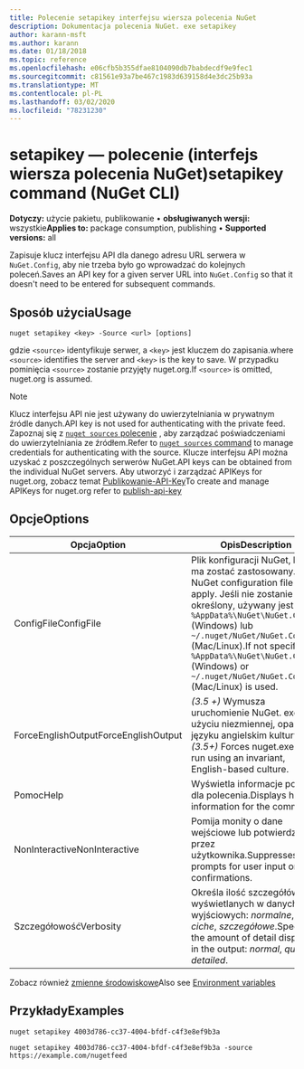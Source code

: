 ```yaml
---
title: Polecenie setapikey interfejsu wiersza polecenia NuGet
description: Dokumentacja polecenia NuGet. exe setapikey
author: karann-msft
ms.author: karann
ms.date: 01/18/2018
ms.topic: reference
ms.openlocfilehash: e06cfb5b355dfae8104090db7babdecdf9e9fec1
ms.sourcegitcommit: c81561e93a7be467c1983d639158d4e3dc25b93a
ms.translationtype: MT
ms.contentlocale: pl-PL
ms.lasthandoff: 03/02/2020
ms.locfileid: "78231230"
---
```

# <a name="setapikey-command-nuget-cli"></a><span data-ttu-id="c659e-103">setapikey — polecenie (interfejs wiersza polecenia NuGet)</span><span class="sxs-lookup"><span data-stu-id="c659e-103">setapikey command (NuGet CLI)</span></span>

<span data-ttu-id="c659e-104">**Dotyczy:** użycie pakietu, publikowanie &bullet; **obsługiwanych wersji:** wszystkie</span><span class="sxs-lookup"><span data-stu-id="c659e-104">**Applies to:** package consumption, publishing &bullet; **Supported versions:** all</span></span>

<span data-ttu-id="c659e-105">Zapisuje klucz interfejsu API dla danego adresu URL serwera w `NuGet.Config`, aby nie trzeba było go wprowadzać do kolejnych poleceń.</span><span class="sxs-lookup"><span data-stu-id="c659e-105">Saves an API key for a given server URL into `NuGet.Config` so that it doesn't need to be entered for subsequent commands.</span></span>

## <a name="usage"></a><span data-ttu-id="c659e-106">Sposób użycia</span><span class="sxs-lookup"><span data-stu-id="c659e-106">Usage</span></span>

```cli
nuget setapikey <key> -Source <url> [options]
```

<span data-ttu-id="c659e-107">gdzie `<source>` identyfikuje serwer, a `<key>` jest kluczem do zapisania.</span><span class="sxs-lookup"><span data-stu-id="c659e-107">where `<source>` identifies the server and `<key>` is the key to save.</span></span> <span data-ttu-id="c659e-108">W przypadku pominięcia `<source>` zostanie przyjęty nuget.org.</span><span class="sxs-lookup"><span data-stu-id="c659e-108">If `<source>` is omitted, nuget.org is assumed.</span></span> 

> [!NOTE]
> <span data-ttu-id="c659e-109">Klucz interfejsu API nie jest używany do uwierzytelniania w prywatnym źródle danych.</span><span class="sxs-lookup"><span data-stu-id="c659e-109">API key is not used for authenticating with the private feed.</span></span> <span data-ttu-id="c659e-110">Zapoznaj się z [`nuget sources` polecenie](../cli-reference/cli-ref-sources.md) , aby zarządzać poświadczeniami do uwierzytelniania ze źródłem.</span><span class="sxs-lookup"><span data-stu-id="c659e-110">Refer to [`nuget sources` command](../cli-reference/cli-ref-sources.md) to manage credentials for authenticating with the source.</span></span>
> <span data-ttu-id="c659e-111">Klucze interfejsu API można uzyskać z poszczególnych serwerów NuGet.</span><span class="sxs-lookup"><span data-stu-id="c659e-111">API keys can be obtained from the individual NuGet servers.</span></span> <span data-ttu-id="c659e-112">Aby utworzyć i zarządzać APIKeys for nuget.org, zobacz temat [Publikowanie-API-Key](../../quickstart/includes/publish-api-key.md)</span><span class="sxs-lookup"><span data-stu-id="c659e-112">To create and manage APIKeys for nuget.org refer to [publish-api-key](../../quickstart/includes/publish-api-key.md)</span></span>

## <a name="options"></a><span data-ttu-id="c659e-113">Opcje</span><span class="sxs-lookup"><span data-stu-id="c659e-113">Options</span></span>

| <span data-ttu-id="c659e-114">Opcja</span><span class="sxs-lookup"><span data-stu-id="c659e-114">Option</span></span> | <span data-ttu-id="c659e-115">Opis</span><span class="sxs-lookup"><span data-stu-id="c659e-115">Description</span></span> |
| --- | --- |
| <span data-ttu-id="c659e-116">ConfigFile</span><span class="sxs-lookup"><span data-stu-id="c659e-116">ConfigFile</span></span> | <span data-ttu-id="c659e-117">Plik konfiguracji NuGet, który ma zostać zastosowany.</span><span class="sxs-lookup"><span data-stu-id="c659e-117">The NuGet configuration file to apply.</span></span> <span data-ttu-id="c659e-118">Jeśli nie zostanie określony, używany jest `%AppData%\NuGet\NuGet.Config` (Windows) lub `~/.nuget/NuGet/NuGet.Config` (Mac/Linux).</span><span class="sxs-lookup"><span data-stu-id="c659e-118">If not specified, `%AppData%\NuGet\NuGet.Config` (Windows) or `~/.nuget/NuGet/NuGet.Config` (Mac/Linux) is used.</span></span>|
| <span data-ttu-id="c659e-119">ForceEnglishOutput</span><span class="sxs-lookup"><span data-stu-id="c659e-119">ForceEnglishOutput</span></span> | <span data-ttu-id="c659e-120">*(3.5 +)* Wymusza uruchomienie NuGet. exe przy użyciu niezmiennej, opartej na języku angielskim kultury.</span><span class="sxs-lookup"><span data-stu-id="c659e-120">*(3.5+)* Forces nuget.exe to run using an invariant, English-based culture.</span></span> |
| <span data-ttu-id="c659e-121">Pomoc</span><span class="sxs-lookup"><span data-stu-id="c659e-121">Help</span></span> | <span data-ttu-id="c659e-122">Wyświetla informacje pomocy dla polecenia.</span><span class="sxs-lookup"><span data-stu-id="c659e-122">Displays help information for the command.</span></span> |
| <span data-ttu-id="c659e-123">NonInteractive</span><span class="sxs-lookup"><span data-stu-id="c659e-123">NonInteractive</span></span> | <span data-ttu-id="c659e-124">Pomija monity o dane wejściowe lub potwierdzone przez użytkownika.</span><span class="sxs-lookup"><span data-stu-id="c659e-124">Suppresses prompts for user input or confirmations.</span></span> |
| <span data-ttu-id="c659e-125">Szczegółowość</span><span class="sxs-lookup"><span data-stu-id="c659e-125">Verbosity</span></span> | <span data-ttu-id="c659e-126">Określa ilość szczegółów wyświetlanych w danych wyjściowych: *normalne*, *ciche*, *szczegółowe*.</span><span class="sxs-lookup"><span data-stu-id="c659e-126">Specifies the amount of detail displayed in the output: *normal*, *quiet*, *detailed*.</span></span> |

<span data-ttu-id="c659e-127">Zobacz również [zmienne środowiskowe](cli-ref-environment-variables.md)</span><span class="sxs-lookup"><span data-stu-id="c659e-127">Also see [Environment variables](cli-ref-environment-variables.md)</span></span>

## <a name="examples"></a><span data-ttu-id="c659e-128">Przykłady</span><span class="sxs-lookup"><span data-stu-id="c659e-128">Examples</span></span>

```cli
nuget setapikey 4003d786-cc37-4004-bfdf-c4f3e8ef9b3a

nuget setapikey 4003d786-cc37-4004-bfdf-c4f3e8ef9b3a -source https://example.com/nugetfeed
```
